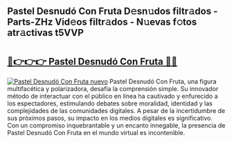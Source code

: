 ## Pastel Desnudó Con Fruta D𝚎sn𝚞dos filtr𝚊dos - Parts-ZHz Vid𝚎os filtr𝚊dos - N𝚞evas f𝚘tos atr𝚊ctivas t5VVP

# <h2><a href="http://mb8zjeb.tromn.icu/?c=Pastel+Desnud%c3%b3+Con+Fruta">🔗👉👉👉 Pastel Desnudó Con Fruta 🔗🔗</a></h2>

[![Pastel Desnudó Con Fruta nuevo](https://i.imgur.com/pEAQMta.gif)](http://mb8zjeb.tromn.icu/?c=Pastel+Desnud%c3%b3+Con+Fruta)
Pastel Desnudó Con Fruta, una figura multifacética y polarizadora, desafía la comprensión simple. Su innovador método de interactuar con el público en línea ha cautivado y enfurecido a los espectadores, estimulando debates sobre moralidad, identidad y las complejidades de las comunidades digitales. A pesar de la incertidumbre de sus próximos pasos, su impacto en los medios digitales es significativo. Con un compromiso inquebrantable y un encanto innegable, la presencia de Pastel Desnudó Con Fruta en el mundo virtual es incontenible.
